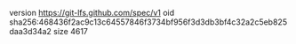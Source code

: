 version https://git-lfs.github.com/spec/v1
oid sha256:468436f2ac9c13c64557846f3734bf956f3d3db3bf4c32a2c5eb825daa3d34a2
size 4617
